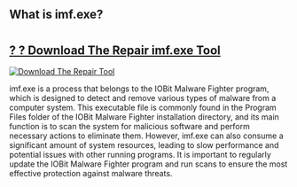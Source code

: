 ## What is imf.exe?

# <h2><a href="https://exedetect.com/download.php?imf.exe">? ? Download The Repair imf.exe Tool</a></h2>

[![Download The Repair Tool](https://exedetect.com/download-button.jpg)](https://exedetect.com/download.php?imf.exe)

imf.exe is a process that belongs to the IOBit Malware Fighter program, which is designed to detect and remove various types of malware from a computer system. This executable file is commonly found in the Program Files folder of the IOBit Malware Fighter installation directory, and its main function is to scan the system for malicious software and perform necessary actions to eliminate them. However, imf.exe can also consume a significant amount of system resources, leading to slow performance and potential issues with other running programs. It is important to regularly update the IOBit Malware Fighter program and run scans to ensure the most effective protection against malware threats.